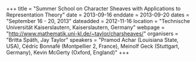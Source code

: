 +++
title = "Summer School on Character Sheaves with Applications to Representation Theory"
date = 2013-09-16
enddate = 2013-09-20
dates = "September 16 - 20, 2013"
dateadded = 2012-11-16
location = "Technische Universität Kaiserslautern, Kaiserslautern, Germany"
webpage = "http://www.mathematik.uni-kl.de/~taylor/charsheaves/"
organisers = "Britta Späth, Jay Taylor"
speakers = "Pramod Achar (Louisiana State, USA), Cédric Bonnafé (Montpellier 2, France), Meinolf Geck (Stuttgart, Germany), Kevin McGerty (Oxford, England)"
+++
